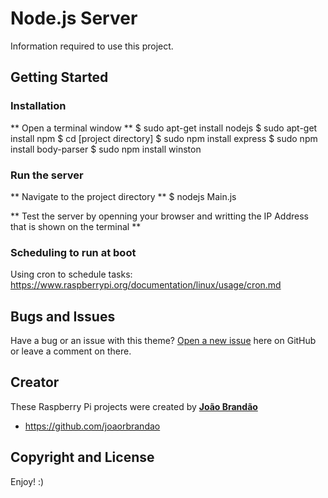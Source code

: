 # Node.js Server
Information required to use this project.

## Getting Started

### Installation
** Open a terminal window **
$ sudo apt-get install nodejs
$ sudo apt-get install npm
$ cd [project directory]
$ sudo npm install express
$ sudo npm install body-parser
$ sudo npm install winston


### Run the server
** Navigate to the project directory **
$ nodejs Main.js

** Test the server by openning your browser and writting the IP Address that is shown on the terminal **

### Scheduling to run at boot
Using cron to schedule tasks: https://www.raspberrypi.org/documentation/linux/usage/cron.md


## Bugs and Issues

Have a bug or an issue with this theme? [Open a new issue](https://github.com/joaorbrandao/RaspberryPi-Projects/issues) here on GitHub or leave a comment on there.

## Creator

These Raspberry Pi projects were created by [**João Brandão**](https://joaorbrandao.github.io)

* https://github.com/joaorbrandao

## Copyright and License

Enjoy! :)
